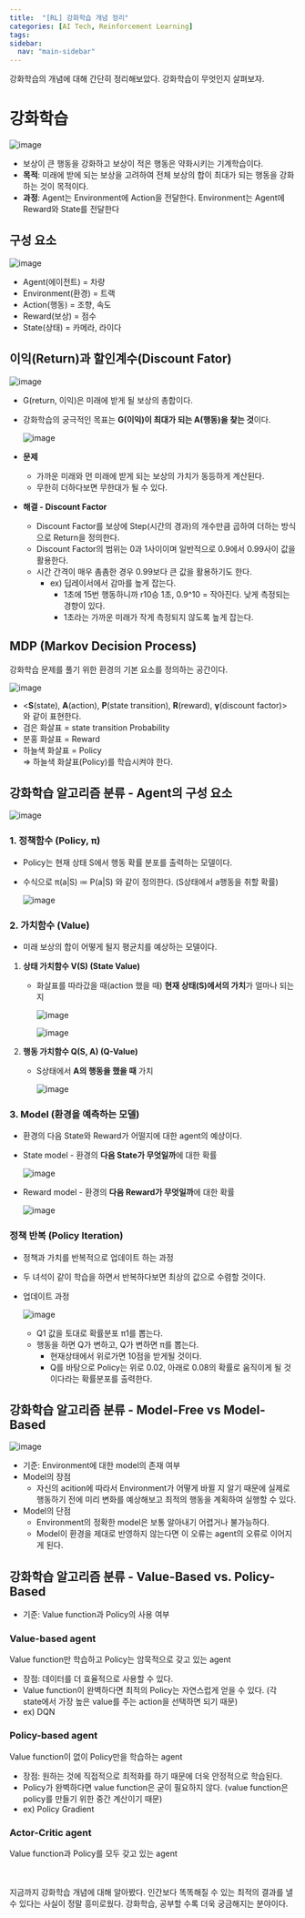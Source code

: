 ```yaml
---
title:  "[RL] 강화학습 개념 정리"
categories: [AI Tech, Reinforcement Learning]
tags: 
sidebar:
  nav: "main-sidebar"
---
```

강화학습의 개념에 대해 간단히 정리해보았다. 강화학습이 무엇인지 살펴보자.
<br>

# 강화학습
![image](https://user-images.githubusercontent.com/89712324/218996169-0b5377f0-46c4-405e-b552-b9ca5bb2ce9d.png)

- 보상이 큰 행동을 강화하고 보상이 적은 행동은 약화시키는 기계학습이다.
- **목적**: 미래에 받에 되는 보상을 고려하여 전체 보상의 합이 최대가 되는 행동을 강화하는 것이 목적이다.
- **과정**: Agent는 Environment에 Action을 전달한다. Environment는 Agent에 Reward와 State를 전달한다

## 구성 요소

![image](https://user-images.githubusercontent.com/89712324/219000547-e6b80d8f-9b0f-4fc3-9502-a2f6b033b78a.png)

- Agent(에이전트) = 차량
- Environment(환경) = 트랙
- Action(행동) = 조향, 속도
- Reward(보상) = 점수
- State(상태) = 카메라, 라이다

## 이익(Return)과 할인계수(Discount Fator)

![image](https://user-images.githubusercontent.com/89712324/219000592-d1edb55d-64d5-4a2e-a0fe-00b92da383a1.png)

- G(return, 이익)은 미래에 받게 될 보상의 총합이다.
- 강화학습의 궁극적인 목표는 **G(이익)이 최대가 되는 A(행동)을 찾는 것**이다.
    
    ![image](https://user-images.githubusercontent.com/89712324/219000663-c8f79e15-6f6e-4a30-bed0-ae2629abafad.png)
    
- **문제**
    - 가까운 미래와 먼 미래에 받게 되는 보상의 가치가 동등하게 계산된다.
    - 무한히 더하다보면 무한대가 될 수 있다.
- **해결 - Discount Factor**
    - Discount Factor를 보상에 Step(시간의 경과)의 개수만큼 곱하여 더하는 방식으로 Return을 정의한다.
    - Discount Factor의 범위는 0과 1사이이며 일반적으로 0.9에서 0.99사이 값을 활용한다.
    - 시간 간격이 매우 촘촘한 경우 0.99보다 큰 값을 활용하기도 한다.
        - ex) 딥레이서에서 감마를 높게 잡는다.
            - 1초에 15번 행동하니까 r10승 1초, 0.9^10 = 작아진다. 낮게 측정되는 경향이 있다.
            - 1초라는 가까운 미래가 작게 측정되지 않도록 높게 잡는다.

## MDP (Markov Decision Process)

강화학습 문제를 풀기 위한 환경의 기본 요소를 정의하는 공간이다.  

![image](https://user-images.githubusercontent.com/89712324/219000714-331c61cf-9d07-432b-82ac-246d6d22d1a1.png)

- <**S**(state), **A**(action), **P**(state transition), **R**(reward), **γ**(discount factor)> 와 같이 표현한다.
- 검은 화살표 = state transition Probability  
- 분홍 화살표 = Reward  
- 하늘색 화살표 = Policy  
⇒ 하늘색 화살표(Policy)를 학습시켜야 한다.

## 강화학습 알고리즘 분류 - Agent의 구성 요소

![image](https://user-images.githubusercontent.com/89712324/219000752-3dd52eed-06d8-4d78-8e96-9dd871449d6f.png)

### 1. 정책함수 (Policy, π)

- Policy는 현재 상태 S에서 행동 확률 분포를 출력하는 모델이다.
- 수식으로 π(a|S) ≔ P(a|S) 와 같이 정의한다. (S상태에서 a행동을 취할 확률)
    
    ![image](https://user-images.githubusercontent.com/89712324/219000791-c1f4ca79-4635-47f9-98c8-8d21e4e4f1e4.png)
    

### 2. 가치함수 (Value)

- 미래 보상의 합이 어떻게 될지 평균치를 예상하는 모델이다.<br>
1. **상태 가치함수 V(S) (State Value)**
    - 화살표를 따라갔을 때(action 했을 때) **현재 상태(S)에서의 가치**가 얼마나 되는지
        
        ![image](https://user-images.githubusercontent.com/89712324/219000845-cdba3d32-fe30-4eb2-848d-ede83398888c.png)
        
        ![image](https://user-images.githubusercontent.com/89712324/219000888-3d923402-45c2-4703-89b8-27d2bf62f84c.png) <br>
        
2. **행동 가치함수 Q(S, A) (Q-Value)**
    - S상태에서 **A의 행동을 했을 때** 가치
        
        ![image](https://user-images.githubusercontent.com/89712324/219000915-97f6fb0f-29d8-4417-b4e2-24f69147b97d.png)
        

### 3. Model (환경을 예측하는 모델)

- 환경의 다음 State와 Reward가 어떨지에 대한 agent의 예상이다.
- State model - 환경의 **다음 State가 무엇일까**에 대한 확률
    
    ![image](https://user-images.githubusercontent.com/89712324/219000956-abc11617-6c85-4d65-b8a8-091459f4f50a.png)
    
- Reward model - 환경의 **다음 Reward가 무엇일까**에 대한 확률
    
    ![image](https://user-images.githubusercontent.com/89712324/219001003-3ef14659-9b14-4150-8ad9-600dd7b6dbea.png)
    

### 정책 반복 (Policy Iteration)

- 정책과 가치를 반복적으로 업데이트 하는 과정
- 두 녀석이 같이 학습을 하면서 반복하다보면 최상의 값으로 수렴할 것이다.
- 업데이트 과정
    
    ![image](https://user-images.githubusercontent.com/89712324/219001043-9ecda23c-1589-400a-9d2c-c61d8b867268.png)
    
    - Q1 값을 토대로 확률분포 π1를 뽑는다.
    - 행동을 하면 Q가 변하고, Q가 변하면 π를 뽑는다.
        - 현재상태에서 위로가면 10점을 받게될 것이다.
        - Q를 바탕으로 Policy는 위로 0.02, 아래로 0.08의 확률로 움직이게 될 것이다라는 확률분포를 출력한다.

## 강화학습 알고리즘 분류 - **Model-Free vs Model-Based**

![image](https://user-images.githubusercontent.com/89712324/219001091-4ec736a3-1cfd-4eec-a41e-6f546edb685f.png)

- 기준: Environment에 대한 model의 존재 여부
- Model의 장점
    - 자신의 acition에 따라서 Environment가 어떻게 바뀔 지 알기 때문에 실제로 행동하기 전에 미리 변화를 예상해보고 최적의 행동을 계획하여 실행할 수 있다.
- Model의 단점
    - Environment의 정확한 model은 보통 알아내기 어렵거나 불가능하다.
    - Model이 환경을 제대로 반영하지 않는다면 이 오류는 agent의 오류로 이어지게 된다.

## 강화학습 알고리즘 분류 - **Value-Based vs. Policy-Based**

- 기준: Value function과 Policy의 사용 여부  

### Value-based agent
Value function만 학습하고 Policy는 암묵적으로 갖고 있는 agent
- 장점: 데이터를 더 효율적으로 사용할 수 있다.
- Value function이 완벽하다면 최적의 Policy는 자연스럽게 얻을 수 있다. (각 state에서 가장 높은 value를 주는 action을 선택하면 되기 때문)
- ex) DQN

### Policy-based agent
Value function이 없이 Policy만을 학습하는 agent
- 장점: 원하는 것에 직접적으로 최적화를 하기 때문에 더욱 안정적으로 학습된다.
- Policy가 완벽하다면 value function은 굳이 필요하지 않다. (value function은 policy를 만들기 위한 중간 계산이기 때문)
- ex) Policy Gradient

### Actor-Critic agent
Value function과 Policy를 모두 갖고 있는 agent  
<br><br>

지금까지 강화학습 개념에 대해 알아봤다. 인간보다 똑똑해질 수 있는 최적의 결과를 낼 수 있다는 사실이 정말 흥미로웠다. 강화학습, 공부할 수록 더욱 궁금해지는 분야이다.